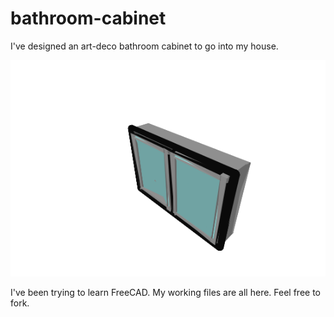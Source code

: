 # bathroom-cabinet
I've designed an art-deco bathroom cabinet to go into my house.

![alt tag](https://raw.githubusercontent.com/alicraigmile/bathroom-cabinet/master/Images/Cabinet.svg)

I've been trying to learn FreeCAD. My working files are all here. Feel free to fork. 
